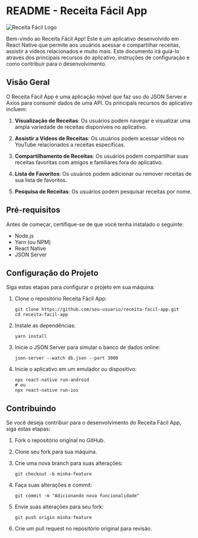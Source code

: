 # README - Receita Fácil App

![Receita Fácil Logo](app-logo.png)

Bem-vindo ao Receita Fácil App! Este é um aplicativo desenvolvido em React Native que permite aos usuários acessar e compartilhar receitas, assistir a vídeos relacionados e muito mais. Este documento irá guiá-lo através dos principais recursos do aplicativo, instruções de configuração e como contribuir para o desenvolvimento.

## Visão Geral

O Receita Fácil App é uma aplicação móvel que faz uso do JSON Server e Axios para consumir dados de uma API. Os principais recursos do aplicativo incluem:

1. **Visualização de Receitas**: Os usuários podem navegar e visualizar uma ampla variedade de receitas disponíveis no aplicativo.

2. **Assistir a Vídeos de Receitas**: Os usuários podem acessar vídeos no YouTube relacionados a receitas específicas.

3. **Compartilhamento de Receitas**: Os usuários podem compartilhar suas receitas favoritas com amigos e familiares fora do aplicativo.

4. **Lista de Favoritos**: Os usuários podem adicionar ou remover receitas de sua lista de favoritos.

5. **Pesquisa de Receitas**: Os usuários podem pesquisar receitas por nome.

## Pré-requisitos

Antes de começar, certifique-se de que você tenha instalado o seguinte:

- Node.js
- Yarn (ou NPM)
- React Native
- JSON Server

## Configuração do Projeto

Siga estas etapas para configurar o projeto em sua máquina:

1. Clone o repositório Receita Fácil App:

   ```shell
   git clone https://github.com/seu-usuario/receita-facil-app.git
   cd receita-facil-app
   ```

2. Instale as dependências:

   ```shell
   yarn install
   ```

3. Inicie o JSON Server para simular o banco de dados online:

   ```shell
   json-server --watch db.json --port 3000
   ```

4. Inicie o aplicativo em um emulador ou dispositivo:

   ```shell
   npx react-native run-android
   # ou
   npx react-native run-ios
   ```

## Contribuindo

Se você deseja contribuir para o desenvolvimento do Receita Fácil App, siga estas etapas:

1. Fork o repositório original no GitHub.

2. Clone seu fork para sua máquina.

3. Crie uma nova branch para suas alterações:

   ```shell
   git checkout -b minha-feature
   ```

4. Faça suas alterações e commit:

   ```shell
   git commit -m "Adicionando nova funcionalidade"
   ```

5. Envie suas alterações para seu fork:

   ```shell
   git push origin minha-feature
   ```

6. Crie um pull request no repositório original para revisão.

